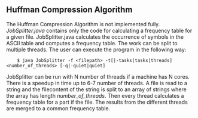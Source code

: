 Huffman Compression Algorithm
--------------------------------------------------------------------------
The Huffman Compression Algorithm is not implemented fully. *JobSplitter.java* contains only the code for calculating a frequency table for a given file. JobSplitter.java calculates the occurrence of symbols in the ASCII table and computes a frequency table. The work can be split to multiple threads. The user can execute the program in the following way:

        $ java JobSplitter -f <filepath> -t[|-tasks|tasks|threads] <number_of_threads> [-q|-quiet|quiet]
    
JobSplitter can be run with N number of threads if a machine has N cores. There is a speedup in time up to 6-7 number of threads. A file is read to a string and the filecontent of the string is split to an array of strings where the array has length *number_of_threads*. Then every thread calculates a frequency table for a part if the file. The results from the different threads are merged to a common frequency table.

